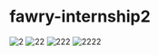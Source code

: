 # fawry-internship2


![2](https://github.com/user-attachments/assets/5892c597-94d5-4951-961f-75cc5289fecf)
![22](https://github.com/user-attachments/assets/0ec464a7-6d39-4471-a29f-56d23cf4b0e0)
![222](https://github.com/user-attachments/assets/f4993ea5-841c-42ec-82ab-280e5aff4b54)
![2222](https://github.com/user-attachments/assets/b482d85d-43c0-4647-a289-53c5993d3e76)
